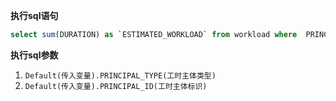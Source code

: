 <p class="panel-title"><b>执行sql语句</b></p>

```sql
select sum(DURATION) as `ESTIMATED_WORKLOAD` from workload where  PRINCIPAL_TYPE = ? and PRINCIPAL_ID = ? and CATEGORY = 'ESTIMATED_WORKLOAD'
```

<p class="panel-title"><b>执行sql参数</b></p>

1. `Default(传入变量).PRINCIPAL_TYPE(工时主体类型)`
2. `Default(传入变量).PRINCIPAL_ID(工时主体标识)`

